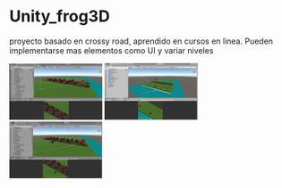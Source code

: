 # Unity_frog3D 
proyecto basado en crossy road, aprendido en cursos en linea.
Pueden implementarse mas elementos como UI y variar niveles

<p>
  <img src="screenshots/Captura.JPG" width="33%" />
  <img src="screenshots/GRIS 16_12_2019 03_52_02 p. m..png" width="33%" />
  <img src="screenshots/w2_2019 03_52_02 p. m..png" width="33%" />
</p>
